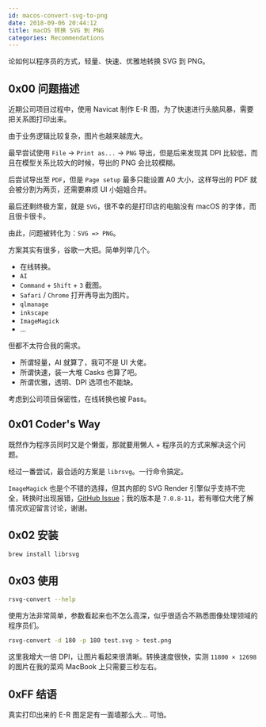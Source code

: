 ```yaml
---
id: macos-convert-svg-to-png
date: 2018-09-06 20:44:12
title: macOS 转换 SVG 到 PNG
categories: Recommendations
---
```


论如何以程序员的方式，轻量、快速、优雅地转换 SVG 到 PNG。

## 0x00 问题描述

近期公司项目过程中，使用 Navicat 制作 E-R 图，为了快速进行头脑风暴，需要把关系图打印出来。

由于业务逻辑比较复杂，图片也越来越庞大。

最早尝试使用 `File` -> `Print as...` -> `PNG` 导出，但是后来发现其 DPI 比较低，而且在模型关系比较大的时候，导出的 PNG 会比较模糊。

后尝试导出至 `PDF`，但是 `Page setup` 最多只能设置 A0 大小，这样导出的 PDF 就会被分割为两页，还需要麻烦 UI 小姐姐合并。

最后还剩终极方案，就是 `SVG`，很不幸的是打印店的电脑没有 macOS 的字体，而且很卡很卡。

由此，问题被转化为：`SVG => PNG`。

方案其实有很多，谷歌一大把。简单列举几个。

- 在线转换。
- `AI`
- `Command` + `Shift` + `3` 截图。
- `Safari` / `Chrome` 打开再导出为图片。
- `qlmanage`
- `inkscape`
- `ImageMagick`
- ...

但都不太符合我的需求。

- 所谓轻量，AI 就算了，我可不是 UI 大佬。
- 所谓快速，装一大堆 Casks 也算了吧。
- 所谓优雅，透明、DPI 选项也不能缺。

考虑到公司项目保密性，在线转换也被 Pass。

## 0x01 Coder's Way

既然作为程序员同时又是个懒蛋，那就要用懒人 + 程序员的方式来解决这个问题。

经过一番尝试，最合适的方案是 `librsvg`。一行命令搞定。

`ImageMagick` 也是个不错的选择，但其内部的 SVG Render 引擎似乎支持不完全，转换时出现报错，[GitHub Issue](https://github.com/ImageMagick/ImageMagick/issues/974)；我的版本是 `7.0.8-11`，若有哪位大佬了解情况欢迎留言讨论，谢谢。

## 0x02 安装

```bash
brew install librsvg
```

## 0x03 使用

```bash
rsvg-convert --help
```

使用方法非常简单，参数看起来也不怎么高深，似乎很适合不熟悉图像处理领域的程序员们。

```bash
rsvg-convert -d 180 -p 180 test.svg > test.png
```

这里我增大一倍 DPI，让图片看起来很清晰。转换速度很快，实测 `11800 × 12698` 的图片在我的菜鸡 MacBook 上只需要三秒左右。

## 0xFF 结语

真实打印出来的 E-R 图足足有一面墙那么大... 可怕。